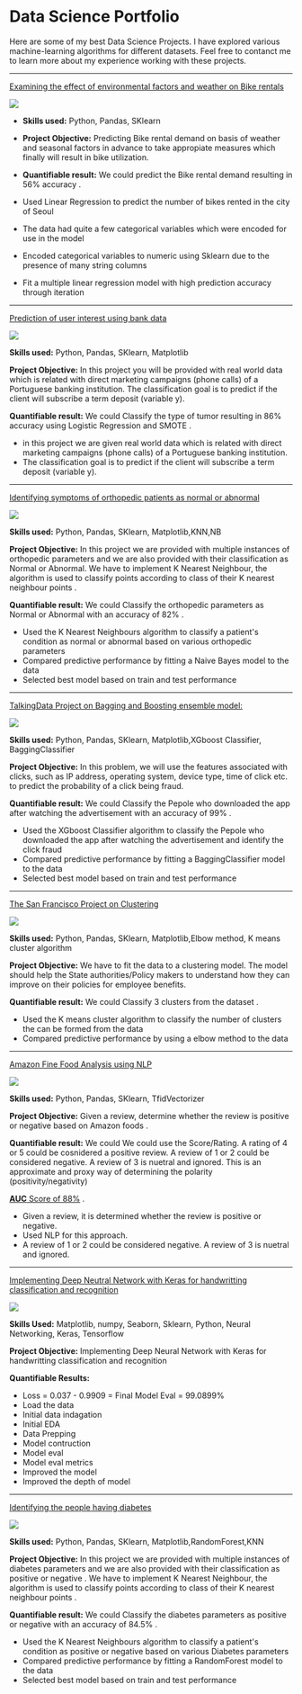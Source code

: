 # Data Science Portfolio

Here are some of my best Data Science Projects. I have explored various machine-learning algorithms for different datasets. Feel free to contanct me to learn more about my experience working with these projects.

***

[Examining the effect of environmental factors and weather on Bike rentals](https://github.com/Romualddemsong/Linear-regression-project)

<img src="images/seoul-bikes.jpeg?raw=true"/>

- **Skills used:** Python, Pandas, SKlearn

- **Project Objective:** Predicting Bike rental demand on basis of weather and seasonal factors in advance to take appropiate measures which finally will result in bike utilization.

- **Quantifiable result:** We could predict the Bike rental demand resulting in 56% accuracy .

- Used Linear Regression to predict the number of bikes rented in the city of Seoul
- The data had quite a few categorical variables which were encoded for use in the model
- Encoded categorical variables to numeric using Sklearn due to the presence of many string columns
- Fit a multiple linear regression model with high prediction accuracy through iteration

***

[Prediction of user interest using bank data](https://github.com/maielhadad99/Logistic_Regression_Project..git)

<img src="images/bank image.jpeg?raw=true"/>

**Skills used:** Python, Pandas, SKlearn, Matplotlib

**Project Objective:** In this project you will be provided with real world data which is related with direct marketing campaigns (phone calls) of a Portuguese banking institution.
The classification goal is to predict if the client will subscribe a term deposit (variable y).

**Quantifiable result:** We could Classify the type of tumor resulting in 86% accuracy using Logistic Regression and SMOTE .

- in this project we are given real world data which is related with direct marketing campaigns (phone calls) of a Portuguese banking institution.
- The classification goal is to predict if the client will subscribe a term deposit (variable y).

***

[Identifying symptoms of orthopedic patients as normal or abnormal](https://github.com/maielhadad99/Knn_Nb_Project.git)

<img src="images/knee-brace-ortho.png?raw=true"/>

**Skills used:** Python, Pandas, SKlearn, Matplotlib,KNN,NB

**Project Objective:** In this project we are provided with multiple instances of orthopedic parameters and we are also provided with their classification as Normal or Abnormal. We have to implement K Nearest Neighbour, the algorithm is used to classify points according to class of their K nearest neighbour points .

**Quantifiable result:** We could Classify the orthopedic parameters as Normal or Abnormal with an accuracy of 82% .

- Used the K Nearest Neighbours algorithm to classify a patient's condition as normal or abnormal based on various orthopedic parameters
- Compared predictive performance by fitting a Naive Bayes model to the data
- Selected best model based on train and test performance

***

[TalkingData Project on Bagging and Boosting ensemble model:](https://github.com/maielhadad99/DT_Ensemble_Project.git)

<img src="images/Mobile.jpeg?raw=true"/>

**Skills used:** Python, Pandas, SKlearn, Matplotlib,XGboost Classifier, BaggingClassifier

**Project Objective:** In this problem, we will use the features associated with clicks, such as IP address, operating system, device type, time of click etc. to predict the probability of a click being fraud.

**Quantifiable result:** We could Classify the Pepole who downloaded the app after watching the advertisement  with an accuracy of 99% .

- Used the XGboost Classifier algorithm to classify the Pepole who downloaded the app after watching the advertisement and identify the click fraud
- Compared predictive performance by fitting a BaggingClassifier model to the data
- Selected best model based on train and test performance

***

[The San Francisco Project on Clustering](https://github.com/maielhadad99/Clustring_Project.git)

<img src="images/clusters.png?raw=true"/>


**Skills used:** Python, Pandas, SKlearn, Matplotlib,Elbow method, K means cluster algorithm

**Project Objective:** We have to fit the data to a clustering model. The model should help the State authorities/Policy makers to understand how they can improve on their policies for employee benefits.

**Quantifiable result:** We could Classify 3 clusters from the dataset .

- Used the  K means cluster algorithm to classify the number of clusters the can be formed from the data
- Compared predictive performance by using  a elbow method to the data

***

[Amazon Fine Food Analysis using NLP](https://github.com/maielhadad99/NLP_Amazon-Fine-Food-Reviews-Analysis_Naive_Bayes.git)

<img src="images/amazon.jpeg?raw=true"/>

**Skills used:** Python, Pandas, SKlearn, TfidVectorizer

**Project Objective:** Given a review, determine whether the review is positive or negative based on Amazon foods .

**Quantifiable result:** We could We could use the Score/Rating. A rating of 4 or 5 could be cosnidered a positive review. A review of 1 or 2 could be considered negative. A review of 3 is nuetral and ignored. This is an approximate and proxy way of determining the polarity (positivity/negativity) 

[**AUC** Score of 88%](https://github.com/maielhadad99/NLP_Amazon-Fine-Food-Reviews-Analysis_Naive_Bayes/blob/main/NLP_Amazon_Fine_Food_Reviews_Analysis_Naive_Bayes.ipynb) .
- Given a review, it is determined whether the review is positive or negative.
- Used NLP for this approach.
- A review of 1 or 2 could be considered negative. A review of 3 is nuetral and ignored.

***

[Implementing Deep Neutral Network with Keras for handwritting classification and recognition](https://github.com/maielhadad99/Hand_Writting_Recognition_Project.git)

 <img src="images/Neural-Network-diagram.jpeg?raw=true"/>

<b>Skills Used:</b> Matplotlib, numpy, Seaborn, Sklearn, Python, Neural Networking, Keras, Tensorflow

<b>Project Objective:</b> Implementing Deep Neural Network with Keras for handwritting classification and recognition

<b>Quantifiable Results:</b>

  - Loss = 0.037 - 0.9909 = Final Model Eval = 99.0899%
  - Load the data
  - Initial data indagation
  - Initial EDA
  - Data Prepping
  - Model contruction
  - Model eval
  - Model eval metrics
  - Improved the model
  - Improved the depth of model

***

[Identifying the people having diabetes ](https://github.com/maielhadad99/Pima_Indians_Diabetes_Database.git)

<img src="images/Diabetes.jpg?raw=true"/>

**Skills used:** Python, Pandas, SKlearn, Matplotlib,RandomForest,KNN

**Project Objective:** In this project we are provided with multiple instances of diabetes parameters and we are also provided with their classification as positive or negative . We have to implement K Nearest Neighbour, the algorithm is used to classify points according to class of their K nearest neighbour points .

**Quantifiable result:** We could Classify the  diabetes parameters as positive or negative with an accuracy of 84.5% .

- Used the K Nearest Neighbours algorithm to classify a patient's condition as positive or negative based on various Diabetes parameters
- Compared predictive performance by fitting a RandomForest model to the data
- Selected best model based on train and test performance
